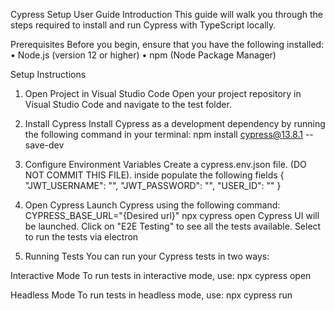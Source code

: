 Cypress Setup User Guide
Introduction
This guide will walk you through the steps required to install and run Cypress with TypeScript locally.

Prerequisites
Before you begin, ensure that you have the following installed:
•	Node.js (version 12 or higher)
•	npm (Node Package Manager)


Setup Instructions

1. Open Project in Visual Studio Code
Open your project repository in Visual Studio Code and navigate to the test folder.

2. Install Cypress
Install Cypress as a development dependency by running the following command in your terminal:
npm install cypress@13.8.1 --save-dev

4. Configure Environment Variables
Create a cypress.env.json file. (DO NOT COMMIT THIS FILE).
inside populate the following fields 
{
    "JWT_USERNAME": "",
    "JWT_PASSWORD": "",
    "USER_ID": ""
}

5. Open Cypress
Launch Cypress using the following command:
CYPRESS_BASE_URL="{Desired url}" npx cypress open
Cypress UI will be launched. Click on "E2E Testing" to see all the tests available.
Select to run the tests via electron

6. Running Tests
You can run your Cypress tests in two ways:

Interactive Mode
To run tests in interactive mode, use:
npx cypress open

Headless Mode
To run tests in headless mode, use:
npx cypress run
